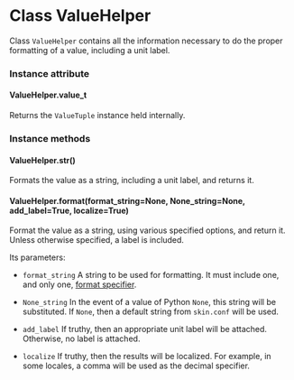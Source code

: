 # Class ValueHelper

Class `ValueHelper` contains all the information necessary to do
the proper formatting of a value, including a unit label.

### Instance attribute

#### ValueHelper.value_t

Returns the `ValueTuple` instance held internally.

### Instance methods

#### ValueHelper.__str__()

Formats the value as a string, including a unit label, and returns it.

#### ValueHelper.format(format_string=None, None_string=None, add_label=True, localize=True)

Format the value as a string, using various specified options, and
return it. Unless otherwise specified, a label is included.

Its parameters:

- `format_string` A string to be used for formatting. It must
include one, and only one, [format
specifier](https://docs.python.org/3/library/string.html#formatspec).

- `None_string` In the event of a value of Python `None`, this string
will be substituted. If `None`, then a default string from
`skin.conf` will be used.

- `add_label` If truthy, then an appropriate unit label will be
attached. Otherwise, no label is attached.

- `localize` If truthy, then the results will be localized. For
example, in some locales, a comma will be used as the decimal specifier.

